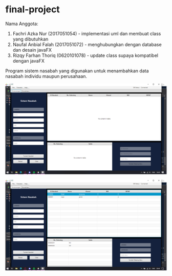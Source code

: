 # final-project
Nama Anggota:
1. Fachri Azka Nur      (2017051054) - implementasi uml dan membuat class yang dibutuhkan
2. Naufal Anbial Falah  (2017051072) - menghubungkan dengan database dan desain javaFX
3. Rizqy Farhan Thoriq  (0620101078) - update class supaya kompatibel dengan javaFX

Program sistem nasabah yang digunakan untuk menambahkan data nasabah individu maupun perusahaan.

![SS.01.00](image_2021-10-02_165016.png)

![SS.01.00](image_2021-10-02_204959.png)
